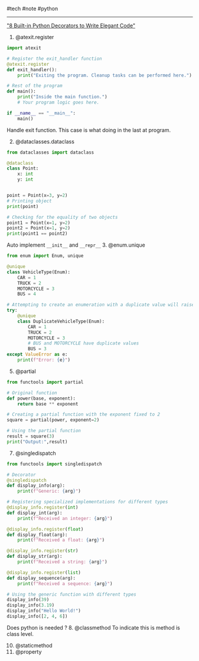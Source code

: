 #tech #note #python 

---
["8 Built-in Python Decorators to Write Elegant Code"](https://www.kdnuggets.com/8-built-in-python-decorators-to-write-elegant-code#:~:text=8%20Built%2Din%20Python%20Decorators%20to%20Write%20Elegant%20Code)

1. @atexit.register
```python
import atexit

# Register the exit_handler function
@atexit.register
def exit_handler():
    print("Exiting the program. Cleanup tasks can be performed here.")

# Rest of the program
def main():
    print("Inside the main function.")
    # Your program logic goes here.

if __name__ == "__main__":
    main()
```
Handle exit function. This case is what doing in the last at program.

2. @dataclasses.dataclass
```python
from dataclasses import dataclass

@dataclass
class Point:
    x: int
    y: int


point = Point(x=3, y=2)
# Printing object
print(point)

# Checking for the equality of two objects
point1 = Point(x=1, y=2)
point2 = Point(x=1, y=2)
print(point1 == point2)
```
Auto implement `__init__` and `__repr__`
3. @enum.unique 
```python
from enum import Enum, unique

@unique
class VehicleType(Enum):
    CAR = 1
    TRUCK = 2
    MOTORCYCLE = 3
    BUS = 4

# Attempting to create an enumeration with a duplicate value will raise a ValueError
try:
    @unique
    class DuplicateVehicleType(Enum):
        CAR = 1
        TRUCK = 2
        MOTORCYCLE = 3
        # BUS and MOTORCYCLE have duplicate values
        BUS = 3
except ValueError as e:
    print(f"Error: {e}")
```
5. @partial
```python
from functools import partial

# Original function
def power(base, exponent):
    return base ** exponent

# Creating a partial function with the exponent fixed to 2
square = partial(power, exponent=2)

# Using the partial function
result = square(3)
print("Output:",result)
```
7. @singledispatch
```python
from functools import singledispatch

# Decorator
@singledispatch
def display_info(arg):
    print(f"Generic: {arg}")

# Registering specialized implementations for different types
@display_info.register(int)
def display_int(arg):
    print(f"Received an integer: {arg}")

@display_info.register(float)
def display_float(arg):
    print(f"Received a float: {arg}")

@display_info.register(str)
def display_str(arg):
    print(f"Received a string: {arg}")

@display_info.register(list)
def display_sequence(arg):
    print(f"Received a sequence: {arg}")

# Using the generic function with different types
display_info(39)             
display_info(3.19)          
display_info("Hello World!")
display_info([2, 4, 6])     
```
Does python is needed ?
8. @classmethod
To indicate this is method is class level.

10. @staticmethod
11. @property
